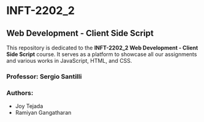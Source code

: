 # INFT-2202_2

## Web Development - Client Side Script

This repository is dedicated to the **INFT-2202_2 Web Development - Client Side Script** course. It serves as a platform
to showcase all our assignments and various works in JavaScript, HTML, and CSS.

### Professor: Sergio Santilli

### Authors:

- Joy Tejada
- Ramiyan Gangatharan
